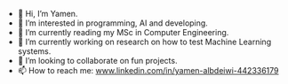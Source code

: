 - 👋 Hi, I’m Yamen. 
- 👀 I’m interested in programming, AI and developing. 
- 🌱 I’m currently reading my MSc in Computer Engineering.
- 🌱 I’m currently working on research on how to test Machine Learning systems.
- 💞️ I’m looking to collaborate on fun projects. 
- 📫 How to reach me: www.linkedin.com/in/yamen-albdeiwi-442336179 

<!---
Yamen9418/Yamen9418 is a ✨ special ✨ repository because its `README.md` (this file) appears on your GitHub profile.
You can click the Preview link to take a look at your changes.
--->
